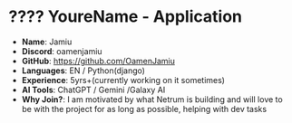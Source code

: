 #  ??‍?? YoureName - Application

- **Name**: Jamiu 
- **Discord**: oamenjamiu
- **GitHub**: https://github.com/OamenJamiu
- **Languages**: EN / Python(django)
- **Experience**:  5yrs+(currently working on it sometimes)
- **AI Tools**: ChatGPT / Gemini /Galaxy AI
- **Why Join?**: I am motivated by what Netrum is building and will love to be with the project for as long as possible, helping with dev tasks

